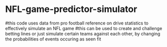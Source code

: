# NFL-game-predictor-simulator
#this code uses data from pro football reference on drive statistics to effectively simulate an NFL game 
#this can be used to create and challenge betting lines or just simulate certain teams against each other, by changing the probabilities of events occuring as seen fit
